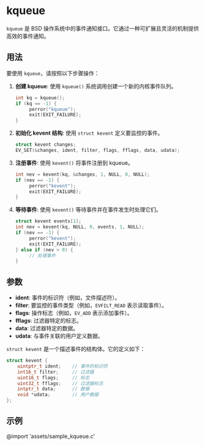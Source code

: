 # kqueue

`kqueue` 是 BSD 操作系统中的事件通知接口。它通过一种可扩展且灵活的机制提供高效的事件通知。

## 用法

要使用 `kqueue`，请按照以下步骤操作：

1. **创建 kqueue**: 使用 `kqueue()` 系统调用创建一个新的内核事件队列。
    ```c
    int kq = kqueue();
    if (kq == -1) {
         perror("kqueue");
         exit(EXIT_FAILURE);
    }
    ```

2. **初始化 kevent 结构**: 使用 `struct kevent` 定义要监控的事件。
    ```c
    struct kevent changes;
    EV_SET(&changes, ident, filter, flags, fflags, data, udata);
    ```

3. **注册事件**: 使用 `kevent()` 将事件注册到 kqueue。
    ```c
    int nev = kevent(kq, &changes, 1, NULL, 0, NULL);
    if (nev == -1) {
         perror("kevent");
         exit(EXIT_FAILURE);
    }
    ```

4. **等待事件**: 使用 `kevent()` 等待事件并在事件发生时处理它们。
    ```c
    struct kevent events[1];
    int nev = kevent(kq, NULL, 0, events, 1, NULL);
    if (nev == -1) {
         perror("kevent");
         exit(EXIT_FAILURE);
    } else if (nev > 0) {
         // 处理事件
    }
    ```

## 参数

- **ident**: 事件的标识符（例如，文件描述符）。
- **filter**: 要监控的事件类型（例如，`EVFILT_READ` 表示读取事件）。
- **flags**: 操作标志（例如，`EV_ADD` 表示添加事件）。
- **fflags**: 过滤器特定的标志。
- **data**: 过滤器特定的数据。
- **udata**: 与事件关联的用户定义数据。

`struct kevent` 是一个描述事件的结构体。它的定义如下：

```c
struct kevent {
    uintptr_t ident;    // 事件的标识符
    int16_t filter;     // 过滤器
    uint16_t flags;     // 标志
    uint32_t fflags;    // 过滤器标志
    intptr_t data;      // 数据
    void *udata;        // 用户数据
};
```

## 示例

@import 'assets/sample_kqueue.c'
